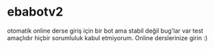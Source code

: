 # ebabotv2
otomatik online derse giriş için bir bot ama stabil değil bug'lar var
test amaçlıdır hiçbir sorumluluk kabul etmiyorum. Online derslerinize girin :)

